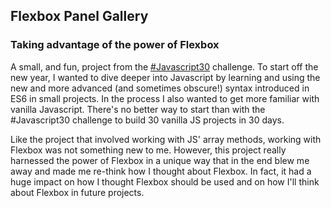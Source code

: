 ## Flexbox Panel Gallery
### Taking advantage of the power of Flexbox

A small, and fun, project from the [#Javascript30](https://javascript30.com/) challenge. To start off the new year, I wanted to dive deeper into Javascript by learning and using the new and more advanced (and sometimes obscure!) syntax introduced in ES6 in small projects. In the process I also wanted to get more familiar with vanilla Javascript. There's no better way to start than with the \#Javascript30 challenge to build 30 vanilla JS projects in 30 days.

Like the project that involved working with JS' array methods, working with Flexbox was not something new to me. However, this project really harnessed the power of Flexbox in a unique way that in the end blew me away and made me re-think how I thought about Flexbox. In fact, it had a huge impact on how I thought Flexbox should be used and on how I'll think about Flexbox in future projects.